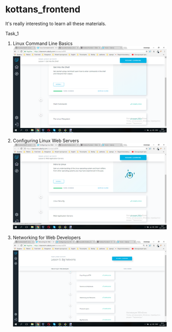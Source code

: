 # kottans_frontend

It's really interesting to learn all these materials.

Task_1
	
1. Linux Command Line Basics
	![Screenshot](task_1/linux-command-line-basics_done.png)
	
2. Configuring Linux Web Servers
	![Screenshot](task_1/configuring-linux-web-servers_done.png)
	
3. Networking for Web Developers
	![Screenshot](task_1/networking-for-web-developers_done.png)
